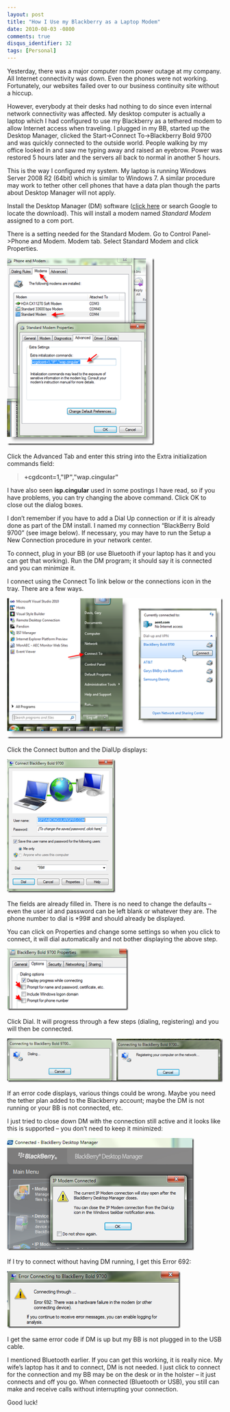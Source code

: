 ```yaml
---
layout: post
title: "How I Use my Blackberry as a Laptop Modem"
date: 2010-08-03 -0800
comments: true
disqus_identifier: 32
tags: [Personal]
---
```

Yesterday, there was a major computer room power outage at my company.
All Internet connectivity was down. Even the phones were not working.
Fortunately, our websites failed over to our business continuity site
without a hiccup.

However, everybody at their desks had nothing to do since even internal
network connectivity was affected. My desktop computer is actually a
laptop which I had configured to use my Blackberry as a tethered modem
to allow Internet access when traveling. I plugged in my BB, started up
the Desktop Manager, clicked the Start-\>Connect To-\>Blackberry Bold
9700 and was quickly connected to the outside world. People walking by
my office looked in and saw me typing away and raised an eyebrow. Power
was restored 5 hours later and the servers all back to normal in another
5 hours.

This is the way I configured my system. My laptop is running Windows
Server 2008 R2 (64bit) which is similar to Windows 7. A similar
procedure may work to tether other cell phones that have a data plan
though the parts about Desktop Manager will not apply.

Install the Desktop Manager (DM) software 
([click here](http://na.blackberry.com/eng/services/desktop/desktop_pc.jsp) or
search Google to locate the download). This will install a modem named
*Standard Modem* assigned to a com port.

There is a setting needed for the Standard Modem. Go to Control
Panel-\>Phone and Modem. Modem tab. Select Standard Modem and click
Properties.

[![1](/images/blogs_webguild_com/gary/WindowsLiveWriter/HowIUsemyBlackberryasaLaptopModem_8B04/1_thumb.png "1")](/images/blogs_webguild_com/gary/WindowsLiveWriter/HowIUsemyBlackberryasaLaptopModem_8B04/1_2.png)

Click the Advanced Tab and enter this string into the Extra
initialization commands field:

> **+cgdcont=1,"IP","wap.cingular"**

I have also seen **isp.cingular** used in some postings I have read, so
if you have problems, you can try changing the above command. Click OK
to close out the dialog boxes.

I don’t remember if you have to add a Dial Up connection or if it is
already done as part of the DM install. I named my connection
“BlackBerry Bold 9700” (see image below). If necessary, you may have to
run the Setup a New Connection procedure in your network center.

To connect, plug in your BB (or use Bluetooth if your laptop has it and
you can get that working). Run the DM program; it should say it is
connected and you can minimize it.

I connect using the Connect To link below or the connections icon in the
tray. There are a few ways.

[![2](/images/blogs_webguild_com/gary/WindowsLiveWriter/HowIUsemyBlackberryasaLaptopModem_8B04/2_thumb.png "2")](/images/blogs_webguild_com/gary/WindowsLiveWriter/HowIUsemyBlackberryasaLaptopModem_8B04/2_2.png)

Click the Connect button and the DialUp displays:

[![3](/images/blogs_webguild_com/gary/WindowsLiveWriter/HowIUsemyBlackberryasaLaptopModem_8B04/3_thumb_1.png "3")](/images/blogs_webguild_com/gary/WindowsLiveWriter/HowIUsemyBlackberryasaLaptopModem_8B04/3_4.png)

The fields are already filled in. There is no need to change the
defaults – even the user id and password can be left blank or whatever
they are. The phone number to dial is \*99\# and should already be
displayed.

You can click on Properties and change some settings so when you click
to connect, it will dial automatically and not bother displaying the
above step.

[![4](/images/blogs_webguild_com/gary/WindowsLiveWriter/HowIUsemyBlackberryasaLaptopModem_8B04/4_thumb.png "4")](/images/blogs_webguild_com/gary/WindowsLiveWriter/HowIUsemyBlackberryasaLaptopModem_8B04/4_2.png)

Click Dial. It will progress through a few steps (dialing, registering)
and you will then be connected.

[![5](/images/blogs_webguild_com/gary/WindowsLiveWriter/HowIUsemyBlackberryasaLaptopModem_8B04/5_thumb.png "5")](/images/blogs_webguild_com/gary/WindowsLiveWriter/HowIUsemyBlackberryasaLaptopModem_8B04/5_2.png)

If an error code displays, various things could be wrong. Maybe you need
the tether plan added to the Blackberry account; maybe the DM is not
running or your BB is not connected, etc.

I just tried to close down DM with the connection still active and it
looks like this is supported – you don’t need to keep it minimized:

[![6](/images/blogs_webguild_com/gary/WindowsLiveWriter/HowIUsemyBlackberryasaLaptopModem_8B04/6_thumb.png "6")](/images/blogs_webguild_com/gary/WindowsLiveWriter/HowIUsemyBlackberryasaLaptopModem_8B04/6_2.png)

If I try to connect without having DM running, I get this Error 692:

[![7](/images/blogs_webguild_com/gary/WindowsLiveWriter/HowIUsemyBlackberryasaLaptopModem_8B04/7_thumb.png "7")](/images/blogs_webguild_com/gary/WindowsLiveWriter/HowIUsemyBlackberryasaLaptopModem_8B04/7_2.png)

I get the same error code if DM is up but my BB is not plugged in to the
USB cable.

I mentioned Bluetooth earlier. If you can get this working, it is really
nice. My wife’s laptop has it and to connect, DM is not needed. I just
click to connect for the connection and my BB may be on the desk or in
the holster – it just connects and off you go. When connected (Bluetooth
or USB), you still can make and receive calls without interrupting your
connection.

Good luck!
